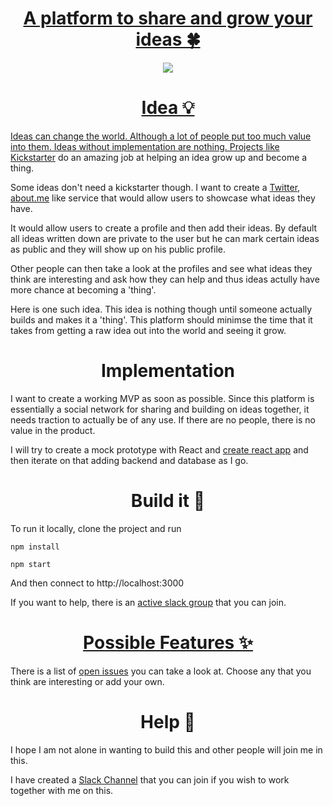 <div align="center">
<h1><a href="http://bit.ly/crafting-ideas">A platform to share and grow your ideas 🍀</a></h1>
<a href="https://join.slack.com/crafting-ideas/shared_invite/MjAwMzQ3MDY1NjY5LTE0OTc5MTg3ODUtYmIwYTg4MTkwMA">
		<img src="https://img.shields.io/badge/Slack-channel-green.svg">
	</a>	
	<a href="https://waffle.io/nikitavoloboev/crafting-ideas">
</div>

<h1 align="center"> Idea 💡</h1>

Ideas can change the world. Although a lot of people put too much value into them. Ideas without implementation are nothing. Projects like [Kickstarter](https://www.kickstarter.com/) do an amazing job at helping an idea grow up and become a thing.


Some ideas don't need a kickstarter though. I want to create a [Twitter](https://twitter.com/?lang=en), [about.me](about.me) like service that would allow users to showcase what ideas they have.

It would allow users to create a profile and then add their ideas. By default all ideas written down are private to the user but he can mark certain ideas as public and they will show up on his public profile.

Other people can then take a look at the profiles and see what ideas they think are interesting and ask how they can help and thus ideas actully have more chance at becoming a 'thing'.

Here is one such idea. This idea is nothing though until someone actually builds and makes it a 'thing'. This platform should minimse the time that it takes from getting a raw idea out into the world and seeing it grow.

<h1 align="center"> Implementation</h1>

I want to create a working MVP as soon as possible. Since this platform is essentially a social network for sharing and building on ideas together, it needs traction to actually be of any use. If there are no people, there is no value in the product. 

I will try to create a mock prototype with React and [create react app](https://github.com/facebookincubator/create-react-app) and then iterate on that adding backend and database as I go.

<h1 align="center"> Build it 🚀 </a></h1>

To run it locally, clone the project and run

```
npm install

npm start
```

And then connect to http://localhost:3000

If you want to help, there is an [active slack group](https://join.slack.com/crafting-ideas/shared_invite/MjAwMzQ3MDY1NjY5LTE0OTc5MTg3ODUtYmIwYTg4MTkwMA) that you can join.


<h1 align="center"><a href="https://github.com/nikitavoloboev/crafting-ideas/issues"> Possible Features ✨</a></h1>

There is a list of [open issues](https://github.com/nikitavoloboev/crafting-ideas/issues) you can take a look at. Choose any that you think are interesting or add your own. 


  <h1 align="center"> Help 💚</h1>

I hope I am not alone in wanting to build this and other people will join me in this. 

I have created a [Slack Channel](https://join.slack.com/crafting-ideas/shared_invite/MjAwMzQ3MDY1NjY5LTE0OTc5MTg3ODUtYmIwYTg4MTkwMA) that you can join if you wish to work together with me on this. 
